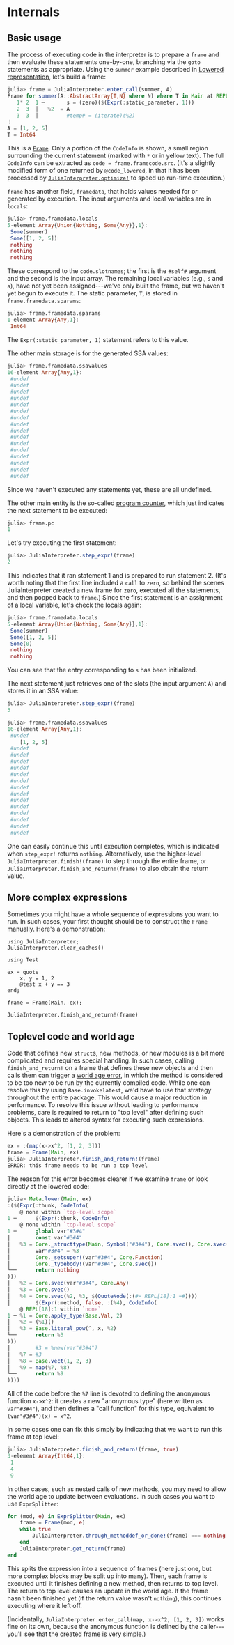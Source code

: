 # Internals

## Basic usage

The process of executing code in the interpreter is to prepare a `frame` and then
evaluate these statements one-by-one, branching via the `goto` statements as appropriate.
Using the `summer` example described in [Lowered representation](@ref),
let's build a frame:

```julia
julia> frame = JuliaInterpreter.enter_call(summer, A)
Frame for summer(A::AbstractArray{T,N} where N) where T in Main at REPL[2]:2
   1* 2  1 ─       s = (zero)($(Expr(:static_parameter, 1)))
   2  3  │   %2  = A
   3  3  │         #temp# = (iterate)(%2)
⋮
A = [1, 2, 5]
T = Int64
```

This is a [`Frame`](@ref). Only a portion of the `CodeInfo` is shown, a small region surrounding
the current statement (marked with `*` or in yellow text). The full `CodeInfo` can be extracted
as `code = frame.framecode.src`. (It's a slightly modified form of one returned by `@code_lowered`,
in that it has been processed by [`JuliaInterpreter.optimize!`](@ref) to speed up run-time execution.)

`frame` has another field, `framedata`, that holds values needed for or generated by execution.
The input arguments and local variables are in `locals`:

```julia
julia> frame.framedata.locals
5-element Array{Union{Nothing, Some{Any}},1}:
 Some(summer)
 Some([1, 2, 5])
 nothing
 nothing
 nothing
```

These correspond to the `code.slotnames`; the first is the `#self#` argument and the second
is the input array. The remaining local variables (e.g., `s` and `a`), have not yet been assigned---we've
only built the frame, but we haven't yet begun to execute it.
The static parameter, `T`, is stored in `frame.framedata.sparams`:

```julia
julia> frame.framedata.sparams
1-element Array{Any,1}:
 Int64
```

The `Expr(:static_parameter, 1)` statement refers to this value.

The other main storage is for the generated SSA values:

```julia
julia> frame.framedata.ssavalues
16-element Array{Any,1}:
 #undef
 #undef
 #undef
 #undef
 #undef
 #undef
 #undef
 #undef
 #undef
 #undef
 #undef
 #undef
 #undef
 #undef
 #undef
 #undef
```

Since we haven't executed any statements yet, these are all undefined.

The other main entity is the so-called [program counter](https://en.wikipedia.org/wiki/Program_counter),
which just indicates the next statement to be executed:

```julia
julia> frame.pc
1
```

Let's try executing the first statement:

```julia
julia> JuliaInterpreter.step_expr!(frame)
2
```

This indicates that it ran statement 1 and is prepared to run statement 2.
(It's worth noting that the first line included a `call` to `zero`, so behind the scenes
JuliaInterpreter created a new frame for `zero`, executed all the statements, and then popped
back to `frame`.)
Since the first statement is an assignment of a local variable, let's check the
locals again:

```julia
julia> frame.framedata.locals
5-element Array{Union{Nothing, Some{Any}},1}:
 Some(summer)
 Some([1, 2, 5])
 Some(0)
 nothing
 nothing
```

You can see that the entry corresponding to `s` has been initialized.

The next statement just retrieves one of the slots (the input argument `A`) and stores
it in an SSA value:

```julia
julia> JuliaInterpreter.step_expr!(frame)
3

julia> frame.framedata.ssavalues
16-element Array{Any,1}:
 #undef
    [1, 2, 5]
 #undef
 #undef
 #undef
 #undef
 #undef
 #undef
 #undef
 #undef
 #undef
 #undef
 #undef
 #undef
 #undef
 #undef
```

One can easily continue this until execution completes, which is indicated when `step_expr!`
returns `nothing`. Alternatively, use the higher-level `JuliaInterpreter.finish!(frame)`
to step through the entire frame,
or `JuliaInterpreter.finish_and_return!(frame)` to also obtain the return value.

## More complex expressions

Sometimes you might have a whole sequence of expressions you want to run.
In such cases, your first thought should be to construct the `Frame` manually.
Here's a demonstration:

```@setup internals
using JuliaInterpreter;
JuliaInterpreter.clear_caches()
```

```@repl internals
using Test

ex = quote
    x, y = 1, 2
    @test x + y == 3
end;

frame = Frame(Main, ex);

JuliaInterpreter.finish_and_return!(frame)
```

## Toplevel code and world age

Code that defines new `struct`s, new methods, or new modules is a bit more complicated
and requires special handling. In such cases, calling `finish_and_return!` on a frame that
defines these new objects and then calls them can trigger a
[world age error](https://docs.julialang.org/en/v1/manual/methods/#Redefining-Methods-1),
in which the method is considered to be too new to be run by the currently compiled code.
While one can resolve this by using `Base.invokelatest`, we'd have to use that strategy
throughout the entire package.  This would cause a major reduction in performance.
To resolve this issue without leading to performance problems, care is required to
return to "top level" after defining such objects. This leads to altered syntax for executing
such expressions.

Here's a demonstration of the problem:

```julia
ex = :(map(x->x^2, [1, 2, 3]))
frame = Frame(Main, ex)
julia> JuliaInterpreter.finish_and_return!(frame)
ERROR: this frame needs to be run a top level
```

The reason for this error becomes clearer if we examine `frame` or look directly at the lowered code:

```julia
julia> Meta.lower(Main, ex)
:($(Expr(:thunk, CodeInfo(
    @ none within `top-level scope`
1 ─      $(Expr(:thunk, CodeInfo(
    @ none within `top-level scope`
1 ─      global var"#3#4"
│        const var"#3#4"
│   %3 = Core._structtype(Main, Symbol("#3#4"), Core.svec(), Core.svec(), Core.svec(), false, 0)
│        var"#3#4" = %3
│        Core._setsuper!(var"#3#4", Core.Function)
│        Core._typebody!(var"#3#4", Core.svec())
└──      return nothing
)))
│   %2 = Core.svec(var"#3#4", Core.Any)
│   %3 = Core.svec()
│   %4 = Core.svec(%2, %3, $(QuoteNode(:(#= REPL[18]:1 =#))))
│        $(Expr(:method, false, :(%4), CodeInfo(
    @ REPL[18]:1 within `none`
1 ─ %1 = Core.apply_type(Base.Val, 2)
│   %2 = (%1)()
│   %3 = Base.literal_pow(^, x, %2)
└──      return %3
)))
│        #3 = %new(var"#3#4")
│   %7 = #3
│   %8 = Base.vect(1, 2, 3)
│   %9 = map(%7, %8)
└──      return %9
))))
```

All of the code before the `%7` line is devoted to defining the anonymous function `x->x^2`:
it creates a new "anonymous type" (here written as `var"#3#4"`), and then defines a "call
function" for this type, equivalent to `(var"#3#4")(x) = x^2`.

In some cases one can fix this simply by indicating that we want to run this frame at top level:

```julia
julia> JuliaInterpreter.finish_and_return!(frame, true)
3-element Array{Int64,1}:
 1
 4
 9
```

In other cases, such as nested calls of new methods, you may need to allow the world age to update
between evaluations. In such cases you want to use `ExprSplitter`:

```julia
for (mod, e) in ExprSplitter(Main, ex)
    frame = Frame(mod, e)
    while true
        JuliaInterpreter.through_methoddef_or_done!(frame) === nothing && break
    end
    JuliaInterpreter.get_return(frame)
end
```

This splits the expression into a sequence of frames (here just one, but more complex blocks may be split up into many).
Then, each frame is executed until it finishes defining a new method, then returns to top level.
The return to top level causes an update in the world age.
If the frame hasn't been finished yet (if the return value wasn't `nothing`),
this continues executing where it left off.

(Incidentally, `JuliaInterpreter.enter_call(map, x->x^2, [1, 2, 3])` works fine on its own,
because the anonymous function is defined by the caller---you'll see that the created frame
is very simple.)
